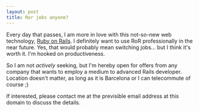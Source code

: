 ```yaml
---
layout: post
title: Ror jobs anyone?
---
```


Every day that passes, I am more in love with this not-so-new web technology, [Ruby on Rails](http://rubyonrails.com). I definitely want to use RoR professionally in the near future. Yes, that would probably mean switching jobs... but I think it's worth it. I'm hooked on productiveness.

So I am not *actively* seeking, but I'm hereby open for offers from any company that wants to employ a medium to advanced Rails developer. Location doesn't matter, as long as it is Barcelona or I can telecommute of course ;)

If interested, please contact me at the previsible email address at this domain to discuss the details.
